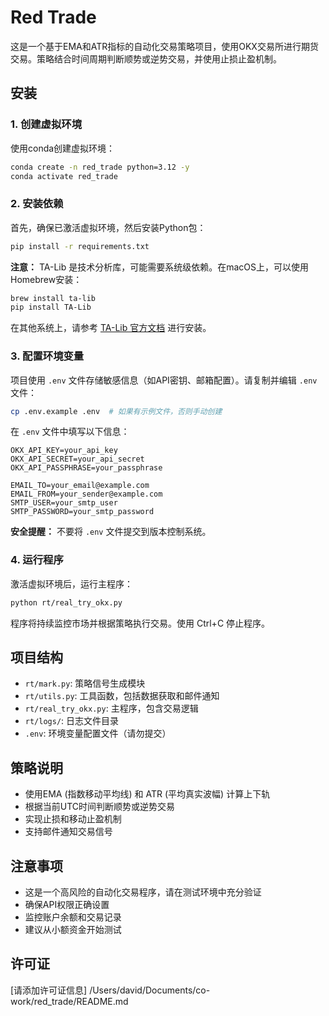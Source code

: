 # Red Trade

这是一个基于EMA和ATR指标的自动化交易策略项目，使用OKX交易所进行期货交易。策略结合时间周期判断顺势或逆势交易，并使用止损止盈机制。

## 安装

### 1. 创建虚拟环境

使用conda创建虚拟环境：

```bash
conda create -n red_trade python=3.12 -y
conda activate red_trade
```

### 2. 安装依赖

首先，确保已激活虚拟环境，然后安装Python包：

```bash
pip install -r requirements.txt
```

**注意：** TA-Lib 是技术分析库，可能需要系统级依赖。在macOS上，可以使用Homebrew安装：

```bash
brew install ta-lib
pip install TA-Lib
```

在其他系统上，请参考 [TA-Lib 官方文档](https://github.com/mrjbq7/ta-lib) 进行安装。

### 3. 配置环境变量

项目使用 `.env` 文件存储敏感信息（如API密钥、邮箱配置）。请复制并编辑 `.env` 文件：

```bash
cp .env.example .env  # 如果有示例文件，否则手动创建
```

在 `.env` 文件中填写以下信息：

```
OKX_API_KEY=your_api_key
OKX_API_SECRET=your_api_secret
OKX_API_PASSPHRASE=your_passphrase

EMAIL_TO=your_email@example.com
EMAIL_FROM=your_sender@example.com
SMTP_USER=your_smtp_user
SMTP_PASSWORD=your_smtp_password
```

**安全提醒：** 不要将 `.env` 文件提交到版本控制系统。

### 4. 运行程序

激活虚拟环境后，运行主程序：

```bash
python rt/real_try_okx.py
```

程序将持续监控市场并根据策略执行交易。使用 Ctrl+C 停止程序。

## 项目结构

- `rt/mark.py`: 策略信号生成模块
- `rt/utils.py`: 工具函数，包括数据获取和邮件通知
- `rt/real_try_okx.py`: 主程序，包含交易逻辑
- `rt/logs/`: 日志文件目录
- `.env`: 环境变量配置文件（请勿提交）

## 策略说明

- 使用EMA (指数移动平均线) 和 ATR (平均真实波幅) 计算上下轨
- 根据当前UTC时间判断顺势或逆势交易
- 实现止损和移动止盈机制
- 支持邮件通知交易信号

## 注意事项

- 这是一个高风险的自动化交易程序，请在测试环境中充分验证
- 确保API权限正确设置
- 监控账户余额和交易记录
- 建议从小额资金开始测试

## 许可证

[请添加许可证信息]</content>
<filePath>/Users/david/Documents/co-work/red_trade/README.md